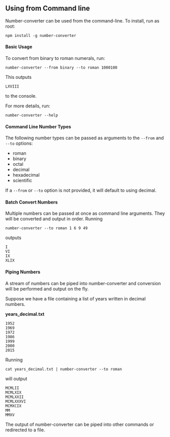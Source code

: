 ## Using from Command line

Number-converter can be used from the command-line. To install, run as root:
```
npm install -g number-converter
```

#### Basic Usage

To convert from binary to roman numerals, run:

```
number-converter --from binary --to roman 1000100
```

This outputs
```
LXVIII
```
to the console.

For more details, run:
```
number-converter --help
```

#### Command Line Number Types

The following number types can be passed as arguments to the `--from` and `--to` options:

* roman
* binary
* octal
* decimal
* hexadecimal
* scientific

If a `--from` or `--to` option is not provided, it will default to using decimal.

#### Batch Convert Numbers

Multiple numbers can be passed at once as command line arguments. They will be converted and output in order. Running
```
number-converter --to roman 1 6 9 49
```
outputs
```
I
VI
IX
XLIX
```

#### Piping Numbers

A stream of numbers can be piped into number-converter and conversion will be performed and output on the fly.

Suppose we have a file containing a list of years written in decimal numbers.

**years_decimal.txt**
```
1952
1969
1972
1986
1999
2000
2015
```

Running
```
cat years_decimal.txt | number-converter --to roman
```
will output
```
MCMLII
MCMLXIX
MCMLXXII
MCMLXXXVI
MCMXCIX
MM
MMXV
```

The output of number-converter can be piped into other commands or redirected to a file.

